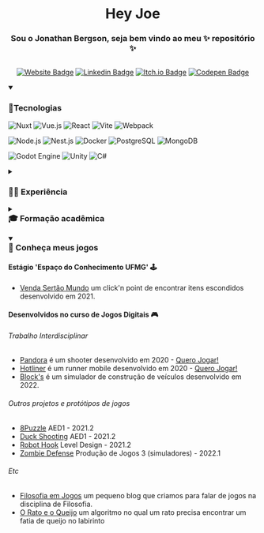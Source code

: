 <h1 style="text-align: center;">Hey Joe</h1>
<h3 style="text-align: center;">Sou o Jonathan Bergson, seja bem vindo ao meu ✨ repositório ✨</h3>

<div style="display: flex; justify-content: center;">

[![Website Badge](https://img.shields.io/badge/Bergson.me-0DBD8B?style=for-the-badge&logo=About.me&logoColor=white)](https://jonathanbergson.github.io/)
[![Linkedin Badge](https://img.shields.io/badge/LinkedIn-0077B5?style=for-the-badge&logo=linkedin&logoColor=white)](https://www.linkedin.com/in/jonathanbergson/)
[![Itch.io Badge](https://img.shields.io/badge/Itch.io-FA5C5C?style=for-the-badge&logo=itchdotio&logoColor=white)](https://jonathanbergson.itch.io/)
[![Codepen Badge](https://img.shields.io/badge/Codepen-000000?style=for-the-badge&logo=codepen&logoColor=white)](https://codepen.io/JonathanBergson)
</div>

<details open>
<summary><h3>🐙Tecnologias</h3></summary>

![Nuxt](https://img.shields.io/badge/-Nuxt.js-41454A?style=flat-square&logo=nuxt.js)
![Vue.js](https://img.shields.io/badge/-Vue.js-23282C?style=flat-square&logo=vuedotjs)
![React](https://img.shields.io/badge/-React-23282C?style=flat-square&logo=react)
![Vite](https://img.shields.io/badge/-Vite-23282C?style=flat-square&logo=vite)
![Webpack](https://img.shields.io/badge/-Webpack-23282C?style=flat-square&logo=webpack)

![Node.js](https://img.shields.io/badge/-Nodejs-23282C?style=flat-square&logo=Node.js)
![Nest.js](https://img.shields.io/badge/-NestJs-23282C?style=flat-square&logo=NestJS&logoColor=E0234E)
![Docker](https://img.shields.io/badge/-Docker-23282C?style=flat-square&logo=docker)
![PostgreSQL](https://img.shields.io/badge/-PostgreSQL-23282C?style=flat-square&logo=PostgreSQL)
![MongoDB](https://img.shields.io/badge/-MongoDB-23282C?style=flat-square&logo=mongodb)

![Godot Engine](https://img.shields.io/badge/-Godot%20Engine-23282C?style=flat-square&logo=GodotEngine)
![Unity](https://img.shields.io/badge/-Unity-23282C?style=flat-square&logo=Unity)
![C#](https://img.shields.io/badge/-CSharp-23282C?style=flat-square&logo=CSharp)
</details>

<details>
<summary><h3>👨‍💻 Experiência</h3></summary>

- Track.co
  - Front End Web Developer ∙ set de 2021
- Espaço do Conhecimento UFMG
  - Estágio desenvolvedor de jogos (Godot) ∙ mar de 2021 - ago de 2021
- Hotmart
  - Mobile Developer ∙ jan de 2019 - nov de 2019
  - Front End Web Developer ∙ out de 2018 - dez de 2018
- Mastermaq Software
  - Full Stack Javascript Developer ∙ ago de 2017 - set de 2018
  - Front End Engineer ∙ mar de 2017 - ago de 2017
- Cora Educação Facilitada
  - Front End Engineer ∙ jan de 2015 - dez de 2016
- FIEMG
  - Técnico Trainee ∙ jan de 2014 - dez de 2014
  - Competidor na ocupação 17 Web Design na Olimpíadas do Conhecimento ∙ jan de 2013 - dez de 2014

</details>

<details>
<summary><h3 style="margin-top: 0px;">🎓 Formação acadêmica</h3></summary>

- Jogos Digitais - Pontifícia Universidade Católica de Minas Gerais
- Produção Multimídia - UNIBH, Centro Universitário de Belo Horizonte
- Aprendizagem Industrial em Serigrafia e Flexografia, Impressão gráfica - SENAI BH CECOTEG
- Técnico em Comunicação Visual, Design Gráfico - SENAI BH CECOTEG

</details>

<details open>
<summary><h3 style="margin-top: 0;">👾 Conheça meus jogos</h3></summary>

#### Estágio 'Espaço do Conhecimento UFMG' 🕹️

- [Venda Sertão Mundo](https://seufulo.netlify.app/1.0/) um click'n point de encontrar itens escondidos desenvolvido em 2021.

#### Desenvolvidos no curso de Jogos Digitais 🎮

###### Trabalho Interdisciplinar

- [Pandora](https://github.com/jonathanbergson/TI1_Shooter_Pandora) é um shooter desenvolvido em 2020 - [Quero Jogar!](https://jonathanbergson.itch.io/pandora)
- [Hotliner](https://github.com/jonathanbergson/TI2_Runner_Hotliner) é um runner mobile desenvolvido em 2020 - [Quero Jogar!](https://jonathanbergson.itch.io/hotliner)
- [Block's](https://github.com/jonathanbergson/TI3_Simulators_Blocks) é um simulador de construção de veículos desenvolvido em 2022.

###### Outros projetos e protótipos de jogos

- [8Puzzle](https://github.com/jonathanbergson/AED1_Game_8Puzzle) AED1 - 2021.2
- [Duck Shooting](https://github.com/jonathanbergson/AED1_Game_DuckShooting) AED1 - 2021.2
- [Robot Hook](https://github.com/jonathanbergson/LD_Game_RobotHook) Level Design - 2021.2
- [Zombie Defense](https://github.com/jonathanbergson/PJ3_Game_TowerDefense) Produção de Jogos 3 (simuladores) - 2022.1

###### Etc

- [Filosofia em Jogos](https://filosofia-em-jogos.netlify.app/) um pequeno blog que criamos para falar de jogos na disciplina de Filosofia.
- [O Rato e o Queijo](https://github.com/jonathanbergson/AED2_MouseAndCheese) um algoritmo no qual um rato precisa encontrar um fatia de queijo no labirinto

</details>
